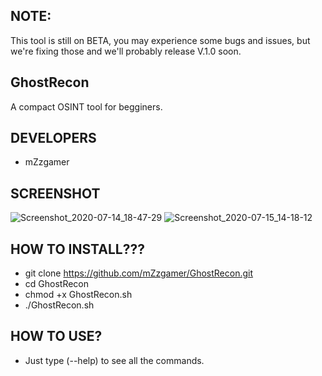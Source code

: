 ## NOTE:
This tool is still on BETA, you may experience some bugs and issues,
but we're fixing those and we'll probably release V.1.0 soon.
## GhostRecon
A compact OSINT tool for begginers.
## DEVELOPERS
- mZzgamer
## SCREENSHOT
![Screenshot_2020-07-14_18-47-29](https://user-images.githubusercontent.com/66206932/87510390-05d30980-c663-11ea-8827-fc8dd960513e.png)
![Screenshot_2020-07-15_14-18-12](https://user-images.githubusercontent.com/66206932/87510407-0d92ae00-c663-11ea-8fd5-76adecf8d684.png)
## HOW TO INSTALL???
- git clone https://github.com/mZzgamer/GhostRecon.git
- cd GhostRecon
- chmod +x GhostRecon.sh
- ./GhostRecon.sh
## HOW TO USE?
- Just type (--help) to see all the commands.
